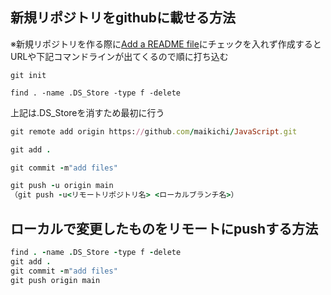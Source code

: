 ## 新規リポジトリをgithubに載せる方法
※新規リポジトリを作る際に<u>Add a README file</u>にチェックを入れず作成するとURLや下記コマンドラインが出てくるので順に打ち込む
```rd
git init
```

```rd
find . -name .DS_Store -type f -delete
```
上記は.DS_Storeを消すため最初に行う

```rb
git remote add origin https://github.com/maikichi/JavaScript.git
```

```rb
git add .
```

```rb
git commit -m"add files"
```

```rb
git push -u origin main
（git push -u<リモートリポジトリ名> <ローカルブランチ名>）
```
## ローカルで変更したものをリモートにpushする方法

```rb
find . -name .DS_Store -type f -delete
git add .
git commit -m"add files"
git push origin main
```
